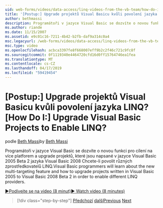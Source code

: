 ```yaml
---
uid: web-forms/videos/data-access/linq-videos-from-the-vb-team/how-do-i-upgrade-visual-basic-projects-to-enable-linq
title: '[Postup:] Upgrade projektů Visual Basicu kvůli povolení jazyka LINQ? | Dokumenty Microsoft'
author: bethmassi
description: Programátoři v jazyce Visual Basic se dozvíte o novou funkci pro cílení na více platforem a postupu při upgradu projektů v jazyce Visual Basic 2005 do jazyka Visual Basic 2008 Beta...
ms.author: riande
ms.date: 11/15/2007
ms.assetid: e9c01c16-7211-4b42-b2fb-daf9a314c0a4
msc.legacyurl: /web-forms/videos/data-access/linq-videos-from-the-vb-team/how-do-i-upgrade-visual-basic-projects-to-enable-linq
msc.type: video
ms.openlocfilehash: acbca3397fe8f668007eff9b2c2f46c721c9fc8f
ms.sourcegitcommit: 0f1119340e4464720cfd16d0ff15764746ea1fea
ms.translationtype: MT
ms.contentlocale: cs-CZ
ms.lasthandoff: 04/17/2019
ms.locfileid: "59419454"
---
```

# <a name="how-do-i-upgrade-visual-basic-projects-to-enable-linq"></a><span data-ttu-id="bd8d2-104">[Postup:] Upgrade projektů Visual Basicu kvůli povolení jazyka LINQ?</span><span class="sxs-lookup"><span data-stu-id="bd8d2-104">[How Do I:] Upgrade Visual Basic Projects to Enable LINQ?</span></span>

<span data-ttu-id="bd8d2-105">podle [Beth Massi](https://github.com/bethmassi)</span><span class="sxs-lookup"><span data-stu-id="bd8d2-105">by [Beth Massi](https://github.com/bethmassi)</span></span>

<span data-ttu-id="bd8d2-106">Programátoři v jazyce Visual Basic se dozvíte o novou funkci pro cílení na více platforem a upgrade projektů, které jsou napsané v jazyce Visual Basic 2005 Beta 2 jazyka Visual Basic 2008 Chcete-li povolit různých zprostředkovatelů LINQ.</span><span class="sxs-lookup"><span data-stu-id="bd8d2-106">Visual Basic programmers will learn about the new multi-targeting feature and how to upgrade projects written in Visual Basic 2005 to Visual Basic 2008 Beta 2 in order to enable different LINQ providers.</span></span>

[<span data-ttu-id="bd8d2-107">&#9654;Podívejte se na video (8 minut)</span><span class="sxs-lookup"><span data-stu-id="bd8d2-107">&#9654; Watch video (8 minutes)</span></span>](https://channel9.msdn.com/Blogs/ASP-NET-Site-Videos/how-do-i-upgrade-visual-basic-projects-to-enable-linq)

> [!div class="step-by-step"]
> <span data-ttu-id="bd8d2-108">[Předchozí](how-do-i-perform-group-and-aggregate-queries.md)
> [další](how-do-i-get-started-with-linq-to-xml.md)</span><span class="sxs-lookup"><span data-stu-id="bd8d2-108">[Previous](how-do-i-perform-group-and-aggregate-queries.md)
[Next](how-do-i-get-started-with-linq-to-xml.md)</span></span>
